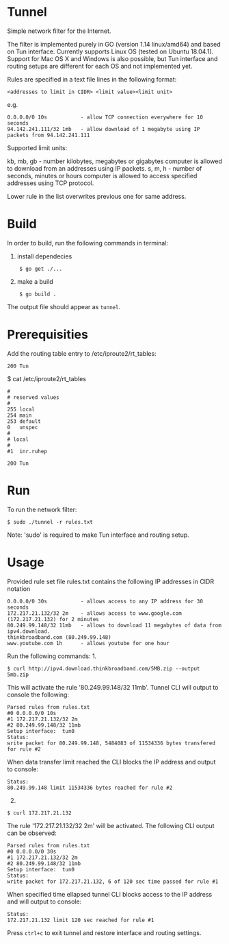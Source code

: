 # Tunnel

Simple network filter for the Internet.

The filter is implemented purely in GO (version 1.14 linux/amd64) and based on Tun interface.
Currently supports Linux OS (tested on Ubuntu 18.04.1). Support for Mac OS X and Windows is also possible, but Tun interface and routing setups are different for each OS and not implemented yet.

Rules are specified in a text file lines in the following format:
```
<addresses to limit in CIDR> <limit value><limit unit>
```
e.g.
```
0.0.0.0/0 10s           - allow TCP connection everywhere for 10 seconds
94.142.241.111/32 1mb   - allow download of 1 megabyte using IP packets from 94.142.241.111
```
Supported limit units:

kb, mb, gb - number kilobytes, megabytes or gigabytes computer is allowed to download from an addresses using IP packets.
s, m, h - number of seconds, minutes or hours computer is allowed to access specified addresses using TCP protocol.

Lower rule in the list overwrites previous one for same address.


# Build

In order to build, run the following commands in terminal:

1. install dependecies
```
    $ go get ./...
```    
2. make a build
```
    $ go build .
```
The output file should appear as `tunnel`.


# Prerequisities

Add the routing table entry to /etc/iproute2/rt_tables: 

`200 Tun`

$ cat /etc/iproute2/rt_tables
```
#
# reserved values
#
255	local
254	main
253	default
0	unspec
#
# local
#
#1	inr.ruhep

200	Tun
```

# Run

To run the network filter:
```
$ sudo ./tunnel -r rules.txt
```
Note: 'sudo' is required to make Tun interface and routing setup.


# Usage

Provided rule set file rules.txt contains the following IP addresses in CIDR notation
```
0.0.0.0/0 30s           - allows access to any IP address for 30 seconds
172.217.21.132/32 2m    - allows access to www.google.com (172.217.21.132) for 2 minutes
80.249.99.148/32 11mb   - allows to download 11 megabytes of data from ipv4.download.
thinkbroadband.com (80.249.99.148)
www.youtube.com 1h      - allows youtube for one hour
```
Run the following commands:
1. 
```
$ curl http://ipv4.download.thinkbroadband.com/5MB.zip --output 5mb.zip
```
This will activate the rule '80.249.99.148/32 11mb'. Tunnel CLI will output to console the following:
```
Parsed rules from rules.txt
#0 0.0.0.0/0 10s
#1 172.217.21.132/32 2m
#2 80.249.99.148/32 11mb
Setup interface:  tun0
Status:
write packet for 80.249.99.148, 5484083 of 11534336 bytes transfered for rule #2
```
When data transfer limit reached the CLI blocks the IP address and output to console:
```
Status:
80.249.99.148 limit 11534336 bytes reached for rule #2
```

2.
```
$ curl 172.217.21.132
```
The rule '172.217.21.132/32 2m' will be activated. The following CLI output can be observed:
```
Parsed rules from rules.txt
#0 0.0.0.0/0 30s
#1 172.217.21.132/32 2m
#2 80.249.99.148/32 11mb
Setup interface:  tun0
Status:
write packet for 172.217.21.132, 6 of 120 sec time passed for rule #1
```
When specified time ellapsed tunnel CLI blocks access to the IP address and will output to console:
```
Status:
172.217.21.132 limit 120 sec reached for rule #1
```

Press `ctrl+c` to exit tunnel and restore interface and routing settings.
